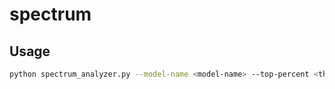 # spectrum

## Usage
```bash
python spectrum_analyzer.py --model-name <model-name> --top-percent <the top % of SNR modules you want to target>
```
